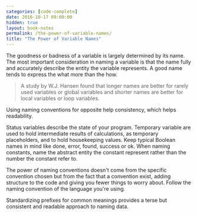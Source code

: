 ```yaml
---
categories: [code-complete]
date: 2016-10-17 09:00:00
hidden: true
layout: book-notes
permalink: /the-power-of-variable-names/
title: "The Power of Variable Names"
---
```


The goodness or badness of a variable is largely determined by its name. The most important consideration in naming a variable is that the name fully and accurately describe the entity the variable represents. A good name tends to express the what more than the how.

> A study by W.J. Hansen found that longer names are better for rarely used variables or global variables and shorter names are better for local variables or loop variables.

Using naming conventions for opposite help consistency, which helps readability.

Status variables describe the state of your program. Temporary variable are used to hold intermediate results of calculations, as temporary placeholders, and to hold housekeeping values. Keep typical Boolean names in mind like done, error, found, success or ok. When naming constants, name the abstract entity the constant represent rather than the number the constant refer to.

The power of naming conventions doesn't come from the specific convention chosen but from the fact that a convention exist, adding structure to the code and giving you fewer things to worry about. Follow the naming convention of the language you're using.

Standardizing prefixes for common meanings provides a terse but consistent and readable approach to naming data.